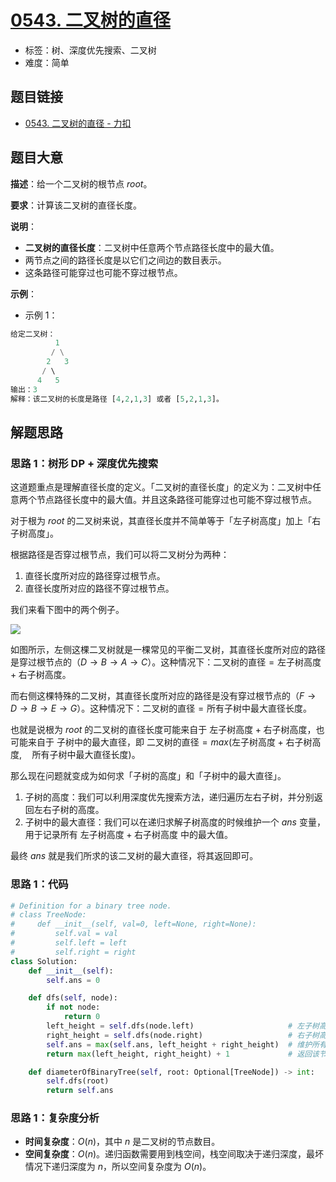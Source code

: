# [0543. 二叉树的直径](https://leetcode.cn/problems/diameter-of-binary-tree/)

- 标签：树、深度优先搜索、二叉树
- 难度：简单

## 题目链接

- [0543. 二叉树的直径 - 力扣](https://leetcode.cn/problems/diameter-of-binary-tree/)

## 题目大意

**描述**：给一个二叉树的根节点 $root$。

**要求**：计算该二叉树的直径长度。

**说明**：

- **二叉树的直径长度**：二叉树中任意两个节点路径长度中的最大值。
- 两节点之间的路径长度是以它们之间边的数目表示。
- 这条路径可能穿过也可能不穿过根节点。

**示例**：

- 示例 1：

```python
给定二叉树：
          1
         / \
        2   3
       / \     
      4   5    
输出：3
解释：该二叉树的长度是路径 [4,2,1,3] 或者 [5,2,1,3]。
```

## 解题思路

### 思路 1：树形 DP + 深度优先搜索

这道题重点是理解直径长度的定义。「二叉树的直径长度」的定义为：二叉树中任意两个节点路径长度中的最大值。并且这条路径可能穿过也可能不穿过根节点。

对于根为 $root$ 的二叉树来说，其直径长度并不简单等于「左子树高度」加上「右子树高度」。

根据路径是否穿过根节点，我们可以将二叉树分为两种：

1. 直径长度所对应的路径穿过根节点。
2. 直径长度所对应的路径不穿过根节点。

我们来看下图中的两个例子。

![](https://qcdn.itcharge.cn/images/20230427111005.png)

如图所示，左侧这棵二叉树就是一棵常见的平衡二叉树，其直径长度所对应的路径是穿过根节点的（$D\rightarrow B \rightarrow A \rightarrow C$）。这种情况下：$\text{二叉树的直径} = \text{左子树高度} + \text{右子树高度}$。

而右侧这棵特殊的二叉树，其直径长度所对应的路径是没有穿过根节点的（$F \rightarrow D \rightarrow B \rightarrow E \rightarrow G$）。这种情况下：$\text{二叉树的直径} = \text{所有子树中最大直径长度}$。

也就是说根为 $root$ 的二叉树的直径长度可能来自于  $\text{左子树高度} + \text{右子树高度}$，也可能来自于 $\text{子树中的最大直径}$，即 $\text{二叉树的直径} = max(\text{左子树高度} + \text{右子树高度}, \quad \text{所有子树中最大直径长度})$。

那么现在问题就变成为如何求「子树的高度」和「子树中的最大直径」。

1. 子树的高度：我们可以利用深度优先搜索方法，递归遍历左右子树，并分别返回左右子树的高度。
2. 子树中的最大直径：我们可以在递归求解子树高度的时候维护一个 $ans$ 变量，用于记录所有 $\text{左子树高度} + \text{右子树高度}$ 中的最大值。

最终 $ans$ 就是我们所求的该二叉树的最大直径，将其返回即可。

### 思路 1：代码

```python
# Definition for a binary tree node.
# class TreeNode:
#     def __init__(self, val=0, left=None, right=None):
#         self.val = val
#         self.left = left
#         self.right = right
class Solution:
    def __init__(self):
        self.ans = 0

    def dfs(self, node):
        if not node:
            return 0
        left_height = self.dfs(node.left)                     # 左子树高度
        right_height = self.dfs(node.right)                   # 右子树高度
        self.ans = max(self.ans, left_height + right_height)  # 维护所有路径中的最大直径
        return max(left_height, right_height) + 1             # 返回该节点的高度 = 左右子树最大高度 + 1

    def diameterOfBinaryTree(self, root: Optional[TreeNode]) -> int:
        self.dfs(root)
        return self.ans
```

### 思路 1：复杂度分析

- **时间复杂度**：$O(n)$，其中 $n$ 是二叉树的节点数目。
- **空间复杂度**：$O(n)$。递归函数需要用到栈空间，栈空间取决于递归深度，最坏情况下递归深度为 $n$，所以空间复杂度为 $O(n)$。

